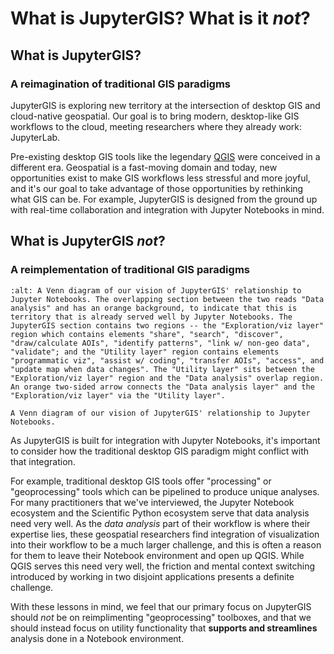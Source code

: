 # What is JupyterGIS? What is it _not_?

## What is JupyterGIS?

### A reimagination of traditional GIS paradigms

JupyterGIS is exploring new territory at the intersection of desktop GIS and
cloud-native geospatial.
Our goal is to bring modern, desktop-like GIS workflows to the cloud, meeting
researchers where they already work: JupyterLab.

Pre-existing desktop GIS tools like the legendary [QGIS](https://qgis.org) were
conceived in a different era.
Geospatial is a fast-moving domain and today, new opportunities exist to make GIS
workflows less stressful and more joyful, and it's our goal to take advantage of those
opportunities by rethinking what GIS can be.
For example, JupyterGIS is designed from the ground up with real-time collaboration and
integration with Jupyter Notebooks in mind.

## What is JupyterGIS _not_?

### A reimplementation of traditional GIS paradigms

```{figure} ./jupytergis-venn-diagram.svg
:alt: A Venn diagram of our vision of JupyterGIS' relationship to Jupyter Notebooks. The overlapping section between the two reads "Data analysis" and has an orange background, to indicate that this is territory that is already served well by Jupyter Notebooks. The JupyterGIS section contains two regions -- the "Exploration/viz layer" region which contains elements "share", "search", "discover", "draw/calculate AOIs", "identify patterns", "link w/ non-geo data", "validate"; and the "Utility layer" region contains elements "programmatic viz", "assist w/ coding", "transfer AOIs", "access", and "update map when data changes". The "Utility layer" sits between the "Exploration/viz layer" region and the "Data analysis" overlap region. An orange two-sided arrow connects the "Data analysis layer" and the "Exploration/viz layer" via the "Utility layer".

A Venn diagram of our vision of JupyterGIS' relationship to Jupyter Notebooks.
```

As JupyterGIS is built for integration with Jupyter Notebooks, it's important to
consider how the traditional desktop GIS paradigm might conflict with that integration.

For example, traditional desktop GIS tools offer "processing" or "geoprocessing" tools
which can be pipelined to produce unique analyses.
For many practitioners that we've interviewed, the Jupyter Notebook ecosystem and the
Scientific Python ecosystem serve that data analysis need very well.
As the _data analysis_ part of their workflow is where their expertise lies, these
geospatial researchers find integration of visualization into their workflow to be a
much larger challenge, and this is often a reason for them to leave their Notebook
environment and open up QGIS.
While QGIS serves this need very well, the friction and mental context switching
introduced by working in two disjoint applications presents a definite challenge.

With these lessons in mind, we feel that our primary focus on JupyterGIS should _not_ be
on reimplimenting "geoprocessing" toolboxes, and that we should instead focus on utility
functionality that **supports and streamlines** analysis done in a Notebook environment.
